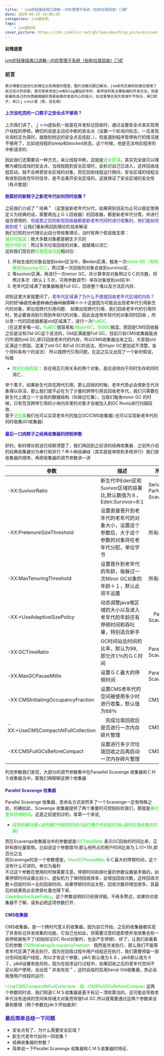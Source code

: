 ```yaml
---
title: ' jvm的轻量级爽口讲解--内存管理子系统（俗称垃圾回收）〇肆'
date: 2020-06-25 19:06:25
categories: jvm虚拟机
tags:
    - jvm虚拟机
cover_picture: https://cdn.jsdelivr.net/gh/lemcoden/blog_picture/cover_picture/jvm_memory_01.png
---
```

#### 前情提要
<a href="https://lemcoden.xyz/2020/06/18/jvm的轻量级爽口讲解-内存管理子系统（俗称垃圾回收）〇叁/">jvm的轻量级爽口讲解--内存管理子系统（俗称垃圾回收）〇贰</a><br/>
### 前言
```
表示博客已经优化到博主比较满意的程度，图片加载问题已解决，jvm系列文章的封面也使用了自己设计的封面，首页菜单添加jvm和blog建站的专栏．虽然说的有点像枯燥的开发日志，但是能看到自己的东西越做越好真是由衷的发自内心的高兴，在这里博主祝大家端午节快乐，来口粽子，来口ｊｖｍ小菜（恩，没毛病）
```
#### <font color=#3.5169E1>上次没吃完的一口粽子之安全点不够用？</font>

<!--more-->

上次我们讲了，ｊｖｍ虚拟机一般是在并发标记回收时，通过设置安全点来实现用户线程的停顿，确切的说是主动式中断的安全点（设置一个轮询问标志，一旦发现论询标志为真时，就跑到附近的安全点去挂起．），但是遇到程序暂停执行的情况就不够用了，比如说线程的sleep和blocked状态，这个时候，他是无法响应程序的中断请求的．<br/>

因此我们还需要另一种方式，来让线程中断，这就是<font color=#00ff00>安全区域</font>，其实完全就可以理解为被拉成线的安全点，当线程跑到安全区域时，会标识自己已进入，这样回收线程启动，就不会再管安全区域的对象，而在回收线程运行期间，安全区域的线程没有收到回收完毕的信号，是不会离开安全区域的，这就保证了安全区域的安全性（有点套娃）

#### <font color=#3.5169E1>刚蒸好的新粽子之新老年代如何同时收集？</font>
之前我们介绍了＂经典＂（这里是新老年代分代，如果把到目前为止可以稳定使用定义为经典的话，需要再加上Ｇ１回收器）的回收器，都是新老年代分管，并进行组合使用的．<font color=#3.5169E1>但是那之后的新型回收器都是新老年代同时进行收集的，他们是如何做到呢？</font>
让我们重新再回到理论阶段来解读<br/>
我们已知的分代理论出自分带收集理论，当时有两个假说做支撑：<br/>
<font color=#00ff00>强分代假说</font>：绝大多数对象都是朝生夕灭的<br/>
<font color=#00ff00>弱分代价说</font>：熬过多次垃圾回收的对象，就越难以消亡．<br/>
这和我们现在的<font color=#00ff00>垃圾回收流程</font>相对应:<br/>
1. 开始生成的对象会放到eden区当中，等eden区满，触发一次<font color=#00ff00>minor GC（有时候也叫young GC）</font>，熬过第一次回收的对象会放到survivor区．
2. 等suvivor区满，再进行一次minor GC，并计算幸存对象熬过ＧＣ的次数，将熬过多次（默认１５次，可用参数调节）幸存对象放到old区中．
3. 老年代区域满了收集器触发Full GC，回收整个堆以及方法区内存．

讲到这里大家就要问了，<font color=#3.5169E1>老年代区域满了为什么不直接回收老年代区域的内存？</font><br/>
问的好!~~话说完全是你自己自问自答啊！！！~~这是因为可能会出现老年代引用新生代的对象，即出现跨代引用问题．
如果出现跨代引用，我们回收老年代的引用同时，势必要查询到引用到年轻代的对象，因此会连带年轻代的对象同时回收
，所以老一代的回收器都是old区域满了，进行一次<font color=#00ff00>FullGC</font>.<br/>（在这里多嘴一句，<font color=#00ff00>FullGC</font>很容易和<font  color=#00ff00> MajorGC</font>，<font color=#00ff00>OldGC</font>搞混，原因是CMS回收器之前是没有Old GC这个说法的，Old区满直接Full GC，目前只有CMS收集器能进行所谓的old GC,即只回收老年代的内存，所以CMS收集器出来之后，大家就old区满这个原因，混淆了old GC 和Full GC的说法，而Ｍajor GC更加说不清楚，各个资料各有个的说法）
所以就跨代引用问题，在这之后又出现了一个新的假说，叫做<br/>
* <font color=#00ff00>跨代引用假说</font>：  存在相互引用关系的两个对象，是应该倾向于同时生存和同时消亡．

举个栗子，如果新生代存在跨代引用，那么回收的时候，老年代势必会使新生代对象得以存活，那么我们就不必在为了少量的跨带引用去回收老年代，我们只需要在新生代上建立一个全局的数据结构（叫做记忆集），当我们触发minor GC 的时候，只有包含跨带引用的小块内存里的对象才会被加入到GC Roots进行扫描回收．<br/>
基于<font color=#00ff00>记忆集</font>我们也可以实现老年代的独立GC(CMS收集器).也可以实现新老年代的同时收集(G1收集器)<br/>
#### <font color=#3.5169E1 >最后一口肉粽子之经典收集器的控制参数</font>
好的，新的理论假说已经聊清楚了，我们再回到之前讲的经典收集器．之前所介绍的经典收集器分为串行和并行？~~不！你没讲过~~（其实就是单核和多核并行）我们按收集器的顺序，再把收集器的调节参数讲一讲

| 参数 | 描述 | 所属收集器 |
| ------------- | ------------- | --------------- |
| -XX:SuvivorRatio  | 新生代中Eden区和Suvivor区域的容量比,默认数值为８，Eden:Survivor=8:1  | Serial& ParNew&Parallel Scavenge |
| -XX:PretenureSizeThreshold  | 设置直接晋升到老年代的老年代的对象大小，设置这个参数后，大于这个参数的对象将在老年代分配，单位字节  | 所有经典收集器  |
| -XX:MaxTenuringThreshold    |  设置晋升到老年代的年龄，每躲过一次Minor GC对象的年龄＋１，默认此项不设置  | 所有经典收集器 |
| -XX:+UseAdaptiveSizePolicy | 动态调整java堆区域的大小以及进入老年代的年龄还有停顿时间和吞吐量，特别适合新手  |　Parallel Scavenge　 |
| -XX:GCTimeRatio | GC时间站总时间的比率，默认为99, 即允许1％的ＧＣ时间  |  Parallel Scavenge  |
| -XX:MaxGCPauseMillis| 设置ＧＣ最大的停顿时间 | Parallel Scavenge  |
| -XX:CMSInitiatingOccupancyFraction| 设置CMS老年代的空间被使用多少时进行收集，默认值为68％ | CMS |
| -XX:+UseCMSCompactAtFullCollection |　完成垃圾回收后是否进行一次内存碎片整理   | CMS |
| -XX:CMSFullGCsBeforeCompact | 设置进行多少次垃圾回收之后再启动一次内存碎片整理 |CMS|

列完参数我们发现，大部分的调节参数集中在Paraellel Scavenge 收集器和ＣＭＳ收集器当中，那我们再聊聊这俩个收集器<br>
####  <font color=#3.5169E1>Parallel Scavenge 收集器</font>
Parallel Scavenge 收集器，恩命名方式突然多了一个Scavenge一定有特殊之处，的确如此，Scavenge 收集器提供了两个重要的可控指标给我们，那就是<font color=#00ff00>吞吐量和停顿时间</font>，这是之前提到过的，拿第一个来说,
* <font color=#00ff00>程序的吞吐量=运行用户代码的时间/(运行用户代码的时间+运行垃圾收集的时间)</font>

而在Scavenge收集器当中的参数就是<font color=#00ff00>GCTimeRatio</font> 表示GC回收的时间比率，正好和吞吐量取倒，比如说这个参数取19,那么他所占的用户时间比率为１/(1+19),即百分之五<br/>
而Scavenge的另一个参数便是，<font color=#00ff00>ＭaxGCPauseMills</font> ＧＣ最大的停顿时间，这个没有什么可讲的，单位为毫秒<br/>
不过这个参数在使用的时候需要注意，停顿时间和吞吐量的参数设置是矛盾的，如果停顿时间设置比较小，虚拟机为了保持回收效率，会增加回收次数，这样回收次数＊回收时间＝总的回收时间，如果停顿时间设太短，回收次数将增加很多，其最后的结果势必会使吞吐量也降下来．<br/>
<font color=#00ff00>UseAdaptiveSizePolicy</font>，这个参数说明的已经很详细，不再多赘述，如果你对收集器不了解，请务必把这项参数打开．

####  <font color=#3.5169E1>CMS收集器</font>
CMS收集器，是一个跨时代意义的收集器，因为自它开始，之后的收集器都实现了并发标记并发收集的功能，它自己也如此，但需要注意的是即使并发收集也有一些停顿避免不了(初始标记GC Root对象时，也会产生停顿)．好了，让我们来看看它的参数
<font color=#00ff00>CMSInitiatingOccupancyFraction</font>　既然是并发执行，那么我们不能等老年代区满了再去执行，因为在回收过程中用户线程还在执行，我们需要预留一部分空间给用户线程，所以才有这个参数，jdk5 默认值为６８，jdk6默认值为９２，jdk6设置有些风险，因为在程序运行过程中，如果回收之后的老年代空间不足以用户使用，会出现＂并发失败＂，这时会临时启用Serial Old收集器，势必会拖慢用户线程的运行.

<font color=#00ff00>+UseCMSCompactAtFullCollection　和　CMSFullGCsBeforeCompact</font> 这两个参数同时讲，我们知道ＣＭＳ收集器是基于标记－清除算法的，这可能会导致老年代没有连续的空间来存储大对象而导致full GC.所以就需要通过这两个参数来设置和整理（两个参数在jdk９开始废弃）


### <font color=#3.5169E1>最后简单总结一下问题</font>
* 安全点有了，为什么需要安全区域？
* 新生代老年代如何一同收集？
* 经典收集器的参数？
* 简单说一下Parallel Scavenge 收集器和ＣＭＳ收集器的特征．
